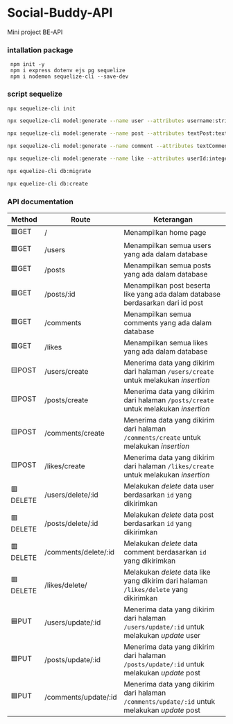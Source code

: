 # Social-Buddy-API

Mini project BE-API

### intallation package

```
 npm init -y
 npm i express dotenv ejs pg sequelize
 npm i nodemon sequelize-cli --save-dev
```

### script sequelize

```bash
npx sequelize-cli init

npx sequelize-cli model:generate --name user --attributes username:string,email:string,password:string,image:string

npx sequelize-cli model:generate --name post --attributes textPost:text,userId:integer,image:string

npx sequelize-cli model:generate --name comment --attributes textComment:text,postId:integer,image:string

npx sequelize-cli model:generate --name like --attributes userId:integer,postId:integer,dateLike:date

npx equelize-cli db:migrate

npx equelize-cli db:create

```

### API documentation

| Method   | Route                | Keterangan                                                                                   |
| -------- | -------------------- | -------------------------------------------------------------------------------------------- |
| 🟩GET    | /                    | Menampilkan home page                                                                        |
| 🟩GET    | /users               | Menampilkan semua users yang ada dalam database                                              |
| 🟩GET    | /posts               | Menampilkan semua posts yang ada dalam database                                              |
| 🟩GET    | /posts/:id           | Menampilkan post beserta like yang ada dalam database berdasarkan dari id post               |
| 🟩GET    | /comments            | Menampilkan semua comments yang ada dalam database                                           |
| 🟩GET    | /likes               | Menampilkan semua likes yang ada dalam database                                              |
| 🟨POST   | /users/create        | Menerima data yang dikirim dari halaman `/users/create` untuk melakukan _insertion_          |
| 🟨POST   | /posts/create        | Menerima data yang dikirim dari halaman `/posts/create` untuk melakukan _insertion_          |
| 🟨POST   | /comments/create     | Menerima data yang dikirim dari halaman `/comments/create` untuk melakukan _insertion_       |
| 🟨POST   | /likes/create        | Menerima data yang dikirim dari halaman `/likes/create` untuk melakukan _insertion_          |
| 🟥DELETE | /users/delete/:id    | Melakukan _delete_ data user berdasarkan `id` yang dikirimkan                                |
| 🟥DELETE | /posts/delete/:id    | Melakukan _delete_ data post berdasarkan `id` yang dikirimkan                                |
| 🟥DELETE | /comments/delete/:id | Melakukan _delete_ data comment berdasarkan `id` yang dikirimkan                             |
| 🟥DELETE | /likes/delete/       | Melakukan _delete_ data like yang dikirim dari halaman `/likes/delete` yang dikirimkan       |
| 🟦PUT    | /users/update/:id    | Menerima data yang dikirim dari halaman `/users/update/:id` untuk melakukan _update_ user    |
| 🟦PUT    | /posts/update/:id    | Menerima data yang dikirim dari halaman `/posts/update/:id` untuk melakukan _update_ post    |
| 🟦PUT    | /comments/update/:id | Menerima data yang dikirim dari halaman `/comments/update/:id` untuk melakukan _update_ post |
